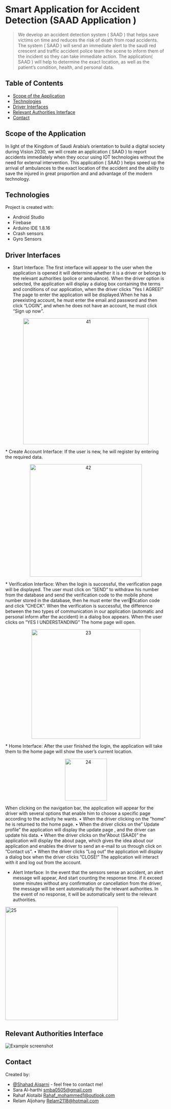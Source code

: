 # Smart Application for Accident Detection (SAAD Application )
> We develop an accident detection system ( SAAD ) that helps save victims on time and reduces the risk of death from road accidents. The system ( SAAD ) will send an immediate alert to the saudi red crescent and traffic accident police team the scene to inform them of the incident so they can take immediate action. The application( SAAD ) will help to determine the exact location, as well as the patient’s condition, health, and personal data.

## Table of Contents
* [Scope of the Application](#Scope-of-the-Application)
* [Technologies](#Technologies)
* [Driver Interfaces](#Driver-Interfaces)
* [Relevant Authorities Interface](#[Relevant-Authorities-Interface)
* [Contact](#contact)
<!-- * [License](#license) -->

## Scope of the Application
In light of the Kingdom of Saudi Arabia’s orientation to build a digital society during Vision 2030, we will create an application ( SAAD ) to report accidents immediately when they occur using IOT technologies without the need for external intervention. This application ( SAAD ) helps speed up the arrival of ambulances to the exact location of the accident and the ability to save the injured in great proportion and  and advantage of the modern technology.
	
## Technologies
Project is created with:
* Android Studio
* Firebase
* Arduino IDE 1.8.16
* Crash sensors
* Gyro Sensors



## Driver Interfaces
* Start Interface: The first interface will appear to the user when the application is opened it will determine whether it is a driver or belongs to the relevant authorities (police or ambulance).
When the driver option is selected, the application will display a dialog box containing the terms and conditions of our application, when the driver clicks ”Yes I AGREE!” The page to enter the application will be displayed.When he has a preexisting account, he must enter the email and password and then click “LOGIN”, and when he does not have an account, he must click “Sign up now”.
<p align="center">
<img width="393" alt="41" src="https://user-images.githubusercontent.com/98490850/199354781-2165e400-4f0b-4e58-ba42-dc3c1fdfde53.png">
</p>
* Create Account Interface: If the user is new, he will register by entering the required data.
	<p align="center">
<img width="351" alt="42" src="https://user-images.githubusercontent.com/98490850/199355220-2226ab18-3ea1-44dd-821c-bbbfe7c2e970.png">
</p>
* Verification Interface: When the login is successful, the verification page will be displayed. The user must click on ”SEND” to withdraw his number from the database and send the verification code to the mobile phone number stored in the database, then he must enter the verification code and click ”CHECK”.  When the verification is successful, the difference between the two types of communication in our application (automatic and personal inform after the accident) in a dialog box appears. When the user clicks on ”YES I UNDERSTANDING” The home page will open.
		<p align="center">
<img width="341" alt="23" src="https://user-images.githubusercontent.com/98490850/199356064-3dc4c32a-41e0-4d5b-bb7e-d2fd430e5c5f.png">
</p>
* Home Interface: After the user finished the login, the application will take them to the home page will show the user’s current location.
			<p align="center">
<img width="131" alt="24" src="https://user-images.githubusercontent.com/98490850/199356357-28bd5f5f-ed81-4907-9184-5dab8f6fa2cf.png">
</p>
When clicking on the navigation bar, the application will appear for the driver with several options that enable him to choose a specific page according to the activity he wants.
• When the driver clicking on the ”home” he is returned to the home page.
• When the driver clicks on the” Update profile” the application will display the update page , and the driver can update his data.
• When the driver clicks on the”About (SAAD)” the application will display the about page, which gives the idea about our application and enables the driver to send an e-mail to us through click on ”Contact us”.
• When the driver clicks ”Log out” the application will display a dialog box  when the driver clicks ”CLOSE!” The application will interact with it and log out from the account.

* Alert Interface: In the event that the sensors sense an accident, an alert message will appear, And start counting the response time. if it exceed some minutes without any confirmation or cancellation from the driver, the message will be sent automatically tho the relevant authorities. In the event of no response, it will be automatically sent to the relevant authorities.
				<p align="center">
<img width="353" alt="25" src="https://user-images.githubusercontent.com/98490850/199363952-8433b7f3-a561-4946-a411-464e83c9aa3d.png">
</p>

## Relevant Authorities Interface
![Example screenshot](./img/screenshot.png)
<!-- If you have screenshots you'd like to share, include them here. -->


## Contact
Created by:
* [@Shahad Alqarni](https://github.com/ShahadAlqarni) - feel free to contact me!
* Sara Al-harthi smba0505@gmail.com
* Rahaf Alotaibi Rahaf_mohammed1@outlook.com
* Relam Aljohany Relam2118@hotmail.com






